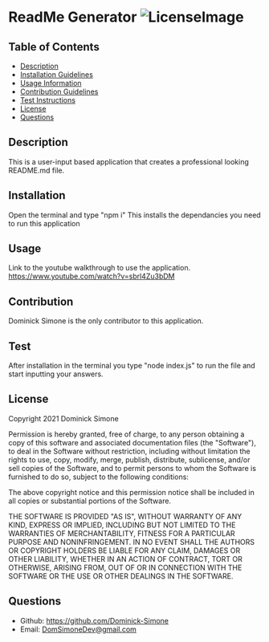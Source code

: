 # ReadMe Generator ![LicenseImage](https://img.shields.io/badge/License-MIT-yellow.svg)

## Table of Contents
* [Description](#Description)
* [Installation Guidelines](#Installation)
* [Usage Information](#Usage)
* [Contribution Guidelines](#Contribution)
* [Test Instructions](#Test)
* [License](#License)
* [Questions](#Questions)

## Description
This is a user-input based application that creates a professional looking README.md file.
  
## Installation
Open the terminal and type "npm i" This installs the dependancies you need to run this application

## Usage
Link to the youtube walkthrough to use the application.
https://www.youtube.com/watch?v=sbrl4Zu3bDM

## Contribution
Dominick Simone is the only contributor to this application.
  
## Test
After installation in the terminal you type "node index.js" to run the file and start inputting your answers.

## License
Copyright 2021 Dominick Simone

Permission is hereby granted, free of charge, to any person obtaining a copy of this software and associated documentation files (the "Software"), to deal in the Software without restriction, including without limitation the rights to use, copy, modify, merge, publish, distribute, sublicense, and/or sell copies of the Software, and to permit persons to whom the Software is furnished to do so, subject to the following conditions:
      
The above copyright notice and this permission notice shall be included in all copies or substantial portions of the Software.
      
THE SOFTWARE IS PROVIDED "AS IS", WITHOUT WARRANTY OF ANY KIND, EXPRESS OR IMPLIED, INCLUDING BUT NOT LIMITED TO THE WARRANTIES OF MERCHANTABILITY, FITNESS FOR A PARTICULAR PURPOSE AND NONINFRINGEMENT. IN NO EVENT SHALL THE AUTHORS OR COPYRIGHT HOLDERS BE LIABLE FOR ANY CLAIM, DAMAGES OR OTHER LIABILITY, WHETHER IN AN ACTION OF CONTRACT, TORT OR OTHERWISE, ARISING FROM, OUT OF OR IN CONNECTION WITH THE SOFTWARE OR THE USE OR OTHER DEALINGS IN THE SOFTWARE.

## Questions 
* Github: https://github.com/Dominick-Simone
* Email: DomSimoneDev@gmail.com

